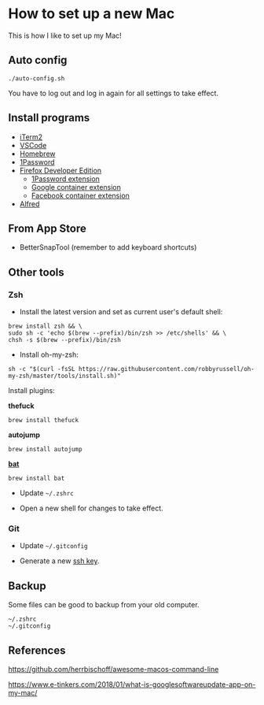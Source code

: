 # How to set up a new Mac

This is how I like to set up my Mac! 

## Auto config

    ./auto-config.sh

You have to log out and log in again for all settings to take effect.

## Install programs

* [iTerm2](https://iterm2.com)
* [VSCode](https://code.visualstudio.com/Download)
* [Homebrew](https://brew.sh)
* [1Password](https://1password.com/downloads/mac/)
* [Firefox Developer Edition](https://www.mozilla.org/sv-SE/firefox/developer/)
    * [1Password extension](https://addons.mozilla.org/sv-SE/firefox/addon/1password-x-password-manager/)
    * [Google container extension](https://addons.mozilla.org/sv-SE/firefox/addon/google-container/?src=search)
    * [Facebook container extension](https://addons.mozilla.org/sv-SE/firefox/addon/facebook-container/?src=search)
* [Alfred](https://www.alfredapp.com)

## From App Store
* BetterSnapTool (remember to add keyboard shortcuts)

## Other tools

### Zsh
* Install the latest version and set as current user's default shell:

```    
brew install zsh && \
sudo sh -c 'echo $(brew --prefix)/bin/zsh >> /etc/shells' && \
chsh -s $(brew --prefix)/bin/zsh
```


* Install oh-my-zsh:

```
sh -c "$(curl -fsSL https://raw.githubusercontent.com/robbyrussell/oh-my-zsh/master/tools/install.sh)"
```

Install plugins:

**thefuck**

    brew install thefuck

**autojump**

    brew install autojump

**[bat](https://github.com/sharkdp/bat)**
    
    brew install bat

* Update `~/.zshrc`

* Open a new shell for changes to take effect.

### Git
* Update `~/.gitconfig`

* Generate a new [ssh key](https://help.github.com/en/articles/generating-a-new-ssh-key-and-adding-it-to-the-ssh-agent).

## Backup
Some files can be good to backup from your old computer.

    ~/.zshrc
    ~/.gitconfig

## References

https://github.com/herrbischoff/awesome-macos-command-line

https://www.e-tinkers.com/2018/01/what-is-googlesoftwareupdate-app-on-my-mac/
